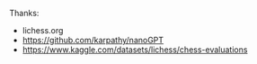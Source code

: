 


Thanks:
- lichess.org
- https://github.com/karpathy/nanoGPT
- https://www.kaggle.com/datasets/lichess/chess-evaluations